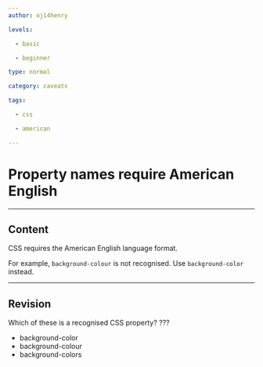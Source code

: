 ```yaml
---
author: oj14henry

levels:

  - basic

  - beginner

type: normal

category: caveats

tags:

  - css

  - american

---
```


# Property names require American English

---

## Content

CSS requires the American English language format.

For example, `background-colour` is not recognised. Use `background-color` instead.

---

## Revision

Which of these is a recognised CSS property?
???

- background-color
- background-colour
- background-colors

